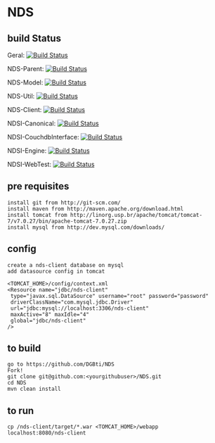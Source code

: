 NDS
===

build Status
------------

Geral: [![Build Status](http://177.71.255.76:8080/jenkins/job/build/badge/icon)](http://177.71.255.76:8080/jenkins/job/build/)

NDS-Parent: [![Build Status](http://177.71.255.76:8080/jenkins/job/build/br.com.abril$nds/badge/icon)](http://177.71.255.76:8080/jenkins/job/build/br.com.abril$nds/)

NDS-Model: [![Build Status](http://177.71.255.76:8080/jenkins/job/build/br.com.abril$nds-model/badge/icon)](http://177.71.255.76:8080/jenkins/job/build/br.com.abril$nds-model/)

NDS-Util: [![Build Status](http://177.71.255.76:8080/jenkins/job/build/br.com.abril$nds-util/badge/icon)](http://177.71.255.76:8080/jenkins/job/build/br.com.abril$nds-util/)

NDS-Client: [![Build Status](http://177.71.255.76:8080/jenkins/job/build/br.com.abril$nds-client/badge/icon)](http://177.71.255.76:8080/jenkins/job/build/br.com.abril$nds-client/)

NDSI-Canonical: [![Build Status](http://177.71.255.76:8080/jenkins/job/build/br.com.abril$ndsi-canonical/badge/icon)](http://177.71.255.76:8080/jenkins/job/build/br.com.abril$ndsi-canonical/)

NDSI-CouchdbInterface: [![Build Status](http://177.71.255.76:8080/jenkins/job/build/br.com.discover$ndsi-couchdbinterface/badge/icon)](http://177.71.255.76:8080/jenkins/job/build/br.com.discover$ndsi-couchdbinterface/)

NDSI-Engine: [![Build Status](http://177.71.255.76:8080/jenkins/job/build/br.com.abril$nsdi-engine/badge/icon)](http://177.71.255.76:8080/jenkins/job/build/br.com.abril$nsdi-engine/)

NDSI-WebTest: [![Build Status](http://177.71.255.76:8080/jenkins/job/build/br.com.abril.nds$ndsi-webtest/badge/icon)](http://177.71.255.76:8080/jenkins/job/build/br.com.abril.nds$ndsi-webtest/)


pre requisites
--------------

	install git from http://git-scm.com/
	install maven from http://maven.apache.org/download.html
	install tomcat from http://linorg.usp.br/apache/tomcat/tomcat-7/v7.0.27/bin/apache-tomcat-7.0.27.zip
	install mysql from http://dev.mysql.com/downloads/

config
------

	create a nds-client database on mysql
	add datasource config in tomcat

	<TOMCAT_HOME>/config/context.xml
	<Resource name="jdbc/nds-client"
	 type="javax.sql.DataSource" username="root" password="password"
	 driverClassName="com.mysql.jdbc.Driver"
	 url="jdbc:mysql://localhost:3306/nds-client"
	 maxActive="8" maxIdle="4"
	 global="jdbc/nds-client"
	/>

to build
--------

	go to https://github.com/DGBti/NDS
	Fork!
	git clone git@github.com:<yourgithubuser>/NDS.git
	cd NDS
	mvn clean install

to run
------

	cp /nds-client/target/*.war <TOMCAT_HOME>/webapp
	localhost:8080/nds-client
